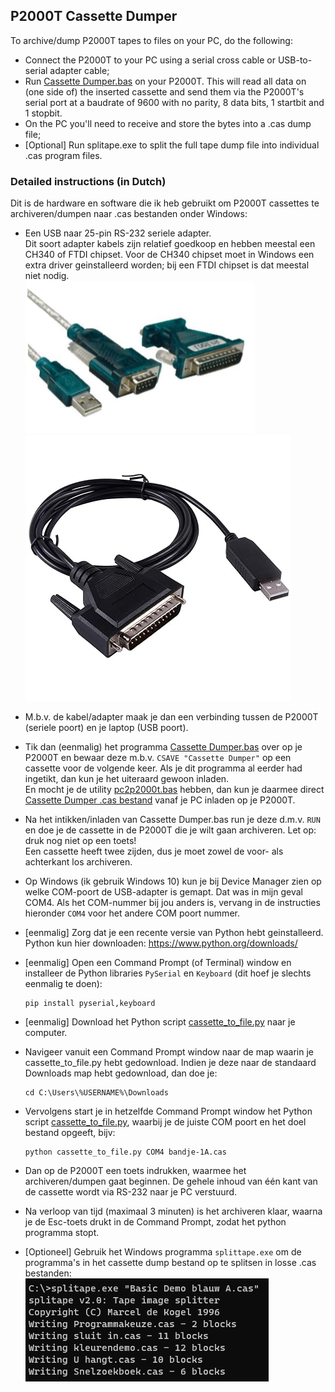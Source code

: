 ## P2000T Cassette Dumper

To archive/dump P2000T tapes to files on your PC, do the following:
* Connect the P2000T to your PC using a serial cross cable or USB-to-serial adapter cable;
* Run [Cassette Dumper.bas](<Cassette Dumper.bas>) on your P2000T. This will read all data on (one side of) the inserted cassette and send them via the P2000T's serial port at a baudrate of 9600 with no parity, 8 data bits, 1 startbit and 1 stopbit. 
* On the PC you'll need to receive and store the bytes into a .cas dump file;
* [Optional] Run splitape.exe to split the full tape dump file into individual .cas program files.

### Detailed instructions (in Dutch)

Dit is de hardware en software die ik heb gebruikt om P2000T cassettes te archiveren/dumpen naar .cas bestanden onder Windows:

* Een USB naar 25-pin RS-232 seriele adapter. \
  Dit soort adapter kabels zijn relatief goedkoop en hebben meestal een CH340 of FTDI chipset. Voor de CH340 chipset moet in Windows een extra driver geinstalleerd worden; bij een FTDI chipset is dat meestal niet nodig.\
  ![RS-232 USB to DB9 adapter](../pc2p2000t/img/USB2DB9.png) ![RS-232 USB to DB25 adapter](../pc2p2000t/img/USB2DB25.jpg)
 
* M.b.v. de kabel/adapter maak je dan een verbinding tussen de P2000T (seriele poort) en je laptop (USB poort).
 
* Tik dan (eenmalig) het programma [Cassette Dumper.bas](<Cassette Dumper.bas>) over op je P2000T en bewaar deze m.b.v. `CSAVE "Cassette Dumper"` op een cassette voor de volgende keer. Als je dit programma al eerder had ingetikt, dan kun je het uiteraard gewoon inladen. \
En mocht je de utility [pc2p2000t.bas](../pc2p2000t/pc2p2000t.bas) hebben, dan kun je daarmee direct [Cassette Dumper .cas bestand](<../../../../raw/master/cassettes/utilities/Cassette Dumper.cas>) vanaf je PC inladen op je P2000T.
 
* Na het intikken/inladen van Cassette Dumper.bas run je deze d.m.v. `RUN` en doe je de cassette in de P2000T die je wilt gaan archiveren. Let op: druk nog niet op een toets! \
 Een cassette heeft twee zijden, dus je moet zowel de voor- als achterkant los archiveren.
 
* Op Windows (ik gebruik Windows 10) kun je bij Device Manager zien op welke COM-poort de USB-adapter is gemapt. Dat was in mijn geval COM4. Als het COM-nummer bij jou anders is, vervang in de instructies hieronder `COM4` voor het andere COM poort nummer.

* [eenmalig] Zorg dat je een recente versie van Python hebt geinstalleerd. Python kun hier downloaden: https://www.python.org/downloads/

* [eenmalig] Open een Command Prompt (of Terminal) window en installeer de Python libraries `PySerial` en `Keyboard` (dit hoef je slechts eenmalig te doen):
  ```
  pip install pyserial,keyboard
  ```

* [eenmalig] Download het Python script [cassette_to_file.py](cassette_to_file.py) naar je computer.

* Navigeer vanuit een Command Prompt window naar de map waarin je cassette_to_file.py hebt gedownload. Indien je deze naar de standaard Downloads map hebt gedownload, dan doe je:
  ```
  cd C:\Users\%USERNAME%\Downloads
  ```

* Vervolgens start je in hetzelfde Command Prompt window het Python script [cassette_to_file.py](cassette_to_file.py), waarbij je de juiste COM poort en het doel bestand opgeeft, bijv:
  ```
  python cassette_to_file.py COM4 bandje-1A.cas
  ```

* Dan op de P2000T een toets indrukken, waarmee het archiveren/dumpen gaat beginnen. De gehele inhoud van één kant van de cassette wordt via RS-232 naar je PC verstuurd.
 
* Na verloop van tijd (maximaal 3 minuten) is het archiveren klaar, waarna je de Esc-toets drukt in de Command Prompt, zodat het python programma stopt.

* [Optioneel] Gebruik het Windows programma `splittape.exe` om de programma's in het cassette dump bestand op te splitsen in losse .cas bestanden: \
![Example usage of splitape.exe](splitape_example.png)
